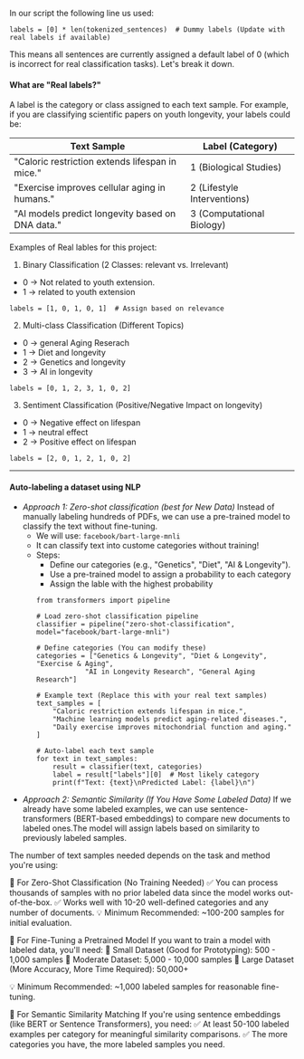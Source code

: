 In our script the following line us used:
```
labels = [0] * len(tokenized_sentences)  # Dummy labels (Update with real labels if available)
```
This means all sentences are currently assigned a default label of 0 (which is incorrect for real classification tasks). Let's break it down.

#### What are "Real labels?"
A label is the category or class assigned to each text sample.
For example, if you are classifying scientific papers on youth longevity, your labels could be:

|Text Sample|Label (Category)|
|---|---|
|"Caloric restriction extends lifespan in mice."	|1 (Biological Studies)|
|"Exercise improves cellular aging in humans."	|2 (Lifestyle Interventions)|
|"AI models predict longevity based on DNA data."	|3 (Computational Biology)|

Examples of Real lables for this project:
1. Binary Classification (2 Classes: relevant vs. Irrelevant)
 - 0 -> Not related to youth extension.
 - 1 -> related to youth extension
```
labels = [1, 0, 1, 0, 1]  # Assign based on relevance
```
2. Multi-class Classification (Different Topics)
 - 0 -> general Aging Reserach
 - 1 -> Diet and longevity
 - 2 -> Genetics and longevity
 - 3 -> AI in longevity
 ```
 labels = [0, 1, 2, 3, 1, 0, 2]
```
3. Sentiment Classification (Positive/Negative Impact on longevity)
 - 0 -> Negative effect on lifespan
 - 1 -> neutral effect
 - 2 -> Positive effect on lifespan
 ```
 labels = [2, 0, 1, 2, 1, 0, 2]
```
---
#### Auto-labeling a dataset using NLP
- *Approach 1: Zero-shot classification (best for New Data)*
Instead of manually labeling hundreds of PDFs, we can use a pre-trained model to classify the text without fine-tuning.
  - We will use: `facebook/bart-large-mnli`
  - It can classify text into custome categories without training!
  - Steps:
    - Define our categories (e.g., "Genetics", "Diet", "AI & Longevity").
    - Use a pre-trained model to assign a probability to each category
    - Assign the lable with the highest probability
    ```
    from transformers import pipeline

    # Load zero-shot classification pipeline
    classifier = pipeline("zero-shot-classification", model="facebook/bart-large-mnli")

    # Define categories (You can modify these)
    categories = ["Genetics & Longevity", "Diet & Longevity", "Exercise & Aging", 
                "AI in Longevity Research", "General Aging Research"]

    # Example text (Replace this with your real text samples)
    text_samples = [
        "Caloric restriction extends lifespan in mice.",
        "Machine learning models predict aging-related diseases.",
        "Daily exercise improves mitochondrial function and aging."
    ]

    # Auto-label each text sample
    for text in text_samples:
        result = classifier(text, categories)
        label = result["labels"][0]  # Most likely category
        print(f"Text: {text}\nPredicted Label: {label}\n")
    ```
- *Approach 2: Semantic Similarity (If You Have Some Labeled Data)*
If we already have some labeled examples, we can use sentence-transformers (BERT-based embeddings) to compare new documents to labeled ones.The model will assign labels based on similarity to previously labeled samples.

The number of text samples needed depends on the task and method you're using:

🔹 For Zero-Shot Classification (No Training Needed)
✅ You can process thousands of samples with no prior labeled data since the model works out-of-the-box.
✅ Works well with 10-20 well-defined categories and any number of documents.
💡 Minimum Recommended: ~100-200 samples for initial evaluation.

🔹 For Fine-Tuning a Pretrained Model
If you want to train a model with labeled data, you'll need:
📌 Small Dataset (Good for Prototyping): 500 - 1,000 samples
📌 Moderate Dataset: 5,000 - 10,000 samples
📌 Large Dataset (More Accuracy, More Time Required): 50,000+

💡 Minimum Recommended: ~1,000 labeled samples for reasonable fine-tuning.

🔹 For Semantic Similarity Matching
If you're using sentence embeddings (like BERT or Sentence Transformers), you need:
✅ At least 50-100 labeled examples per category for meaningful similarity comparisons.
✅ The more categories you have, the more labeled samples you need.